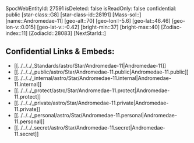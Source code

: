 ﻿---
location:
- 46.46
- 5.6
- 70
tags:
- astro/Star
type: Star
---

SpocWebEntityId: 27591
isDeleted: false
isReadOnly: false
confidential: public
[star-class::G8]
[star-class-id::28191]
[Mass-sol::]
[name::Andromedae-11]
[geo-alt::70]
[geo-lon::-5.6]
[geo-lat::46.46]
[geo-lon-v::0.015]
[geo-lat-v::-0.42]
[bright-min::37]
[bright-max::40]
[Zodiac-index::11]
[ZodiacId::28083]
[NextStarId::]



## Confidential Links & Embeds: 
- [[../../../_Standards/astro/Star/Andromedae-11|Andromedae-11]] 
- [[../../../_public/astro/Star/Andromedae-11.public|Andromedae-11.public]] 
- [[../../../_internal/astro/Star/Andromedae-11.internal|Andromedae-11.internal]] 
- [[../../../_protect/astro/Star/Andromedae-11.protect|Andromedae-11.protect]] 
- [[../../../_private/astro/Star/Andromedae-11.private|Andromedae-11.private]] 
- [[../../../_personal/astro/Star/Andromedae-11.personal|Andromedae-11.personal]] 
- [[../../../_secret/astro/Star/Andromedae-11.secret|Andromedae-11.secret]]

